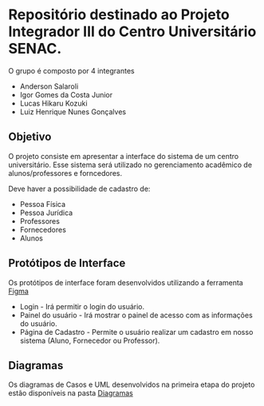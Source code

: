 
# Repositório destinado ao Projeto Integrador III do Centro Universitário SENAC.

O grupo é composto por 4 integrantes

- Anderson Salaroli
- Igor Gomes da Costa Junior
- Lucas Hikaru Kozuki
- Luiz Henrique Nunes Gonçalves

## Objetivo
O projeto consiste em apresentar a interface do sistema de um centro universitário. Esse sistema será utilizado no gerenciamento acadêmico de alunos/professores e forncedores.

Deve haver a possibilidade de cadastro de:

- Pessoa Física
- Pessoa Jurídica
- Professores
- Fornecedores
- Alunos

## Protótipos de Interface
Os protótipos de interface foram desenvolvidos utilizando a ferramenta [Figma](https://www.figma.com/file/YjjCxmUwqAuAZnQ4ANssaW/PROJETO-INTEGRADOR?type=design&node-id=1%3A2&mode=design&t=jA4YiajDl8KnMNob-1)

- Login - Irá permitir o login do usuário.
- Painel do usuário - Irá mostrar o painel de acesso com as informações do usuário.
- Página de Cadastro - Permite o usuário realizar um cadastro em nosso sistema (Aluno, Fornecedor ou Professor).

## Diagramas
Os diagramas de Casos e UML desenvolvidos na primeira etapa do projeto estão disponíveis na pasta [Diagramas](https://drive.google.com/file/d/1CP4v8LnVH3TGJQAuQt6pb6JWfG4hHxcv/view?usp=sharing)

